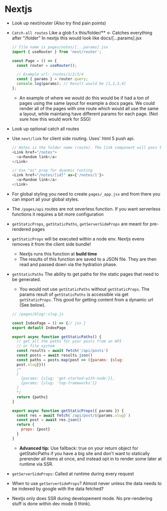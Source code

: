 # Nextjs

- Look up next/router (Also try find pain points)

- `Catch-all routes` Like a glob f.x this/folder/\*\* <- Catches everything after "/folder"
  In nextjs this would look like docs/[...params].jsx

  ```javascript
  // file name is pages/notes/[...params].jsx
  import { useRouter } from 'next/router';

  const Page = () => {
    const router = useRouter();

    // Example url: /notes/1/2/3/4
    const { params } = router.query;
    console.log(params); // Result would be [1,2,3,4]
  };
  ```

  - An example of where we would do this would be if had a ton of pages using the same layout for example a docs pages.
    We could render all of the pages with one route which would all use the same a layout, while maintaing have different params for each page. (Not sure how this would work for SSG)

- Look up optional catch all routes

- Use `next/link` for client side routing. Uses' html 5 push api.

  ```javascript
  // Notes is the folder name (route). The link component will pass the href to the anchor tag.
  <Link href="/notes">
    <a>Random link</a>
  </Link>

  // Use "as" prop for dyanmic routing
  <Link href="/notes/[id]" as={'/notes/1'}>
    <a>Random link</a>
  </Link>
  ```

- For global styling you need to create `pages/_app.jsx` and from there you can import all your global styles.

- The `/pages/api` routes are not severless function. If you want serverless functions it requires a bit more configuration

- `getStaticProps`, `getStaticPaths`, `getServerSideProps` are meant for pre-rendered pages

- `getStaticProps` will be executed within a node env. Nextjs evens removes it from the client side bundle!

  - Nextjs runs this function at **build time**
  - The results of this function are saved to a JSON file. They are then read and passed down via the hydration phase.

- `getStaticPaths` The ability to get paths for the static pages that need to be generated.

  - You would not use `getStaticPaths` without `getStaticProps`. The params result of `getStaticPaths` is accessible via
    get `getStaticProps`. This good for getting content from a dynamic url (See below).

  ```javascript
  // /pages/blog/:slug.js

  const IndexPage = () => {// jsx }
  export default IndexPage

  export async function getStaticPaths() {
    // get all the paths for your posts from an API
    // or file system
    const results = await fetch('/api/posts')
    const posts = await results.json()
    const paths = posts.map(post => ({params: {slug:
    post.slug}}))
    /*
    [
      {params: {slug: 'get-started-with-node'}},
      {params: {slug: 'top-frameworks'}}
    ]
    */
    return {paths}
  }

  export async function getStaticProps({ params }) {
    const res = await fetch(`/api/post/${params.slug}`)
    const post = await res.json()
    return {
      props: {post}
    }
  }
  ```

  - **Advanced tip:** Use fallback: true on your return object for getStaticPaths if you have a big site and don't want to statically prerender all items at once, and instead opt in to render some later at runtime via SSR.

- `getServerSideProps`: Called at runtime during every request

- When to use `getServerSideProps`? Almost never unless the data needs to be indexed by google with the data fetched?

- Nextjs only does SSR during developement mode. No pre-rendering stuff is done within dev mode (I think).
